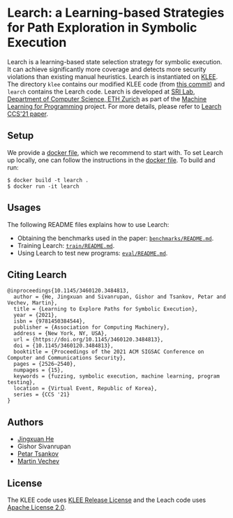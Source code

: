 Learch: a Learning-based Strategies for Path Exploration in Symbolic Execution
=============================================================================================================

Learch is a learning-based state selection strategy for symbolic execution. It can achieve significantly more coverage and detects more security violations than existing manual heuristics. Learch is instantiated on [KLEE](http://klee.github.io/). The directory `klee` contains our modified KLEE code (from [this commit](https://github.com/klee/klee/tree/95ce1601c380341ef3b1043644c66be754e345c0)) and `learch` contains the Learch code. Learch is developed at [SRI Lab, Department of Computer Science, ETH Zurich](https://www.sri.inf.ethz.ch/) as part of the [Machine Learning for Programming](https://www.sri.inf.ethz.ch/research/plml) project. For more details, please refer to [Learch CCS'21 paper](https://files.sri.inf.ethz.ch/website/papers/ccs21-learch.pdf).

## Setup
We provide a [docker file](Dockerfile), which we recommend to start with. To set Learch up locally, one can follow the instructions in the [docker file](Dockerfile). To build and run:
```
$ docker build -t learch .
$ docker run -it learch
```

## Usages
The following README files explains how to use Learch:
* Obtaining the benchmarks used in the paper: [`benchmarks/README.md`](benchmarks/README.md).
* Training Learch: [`train/README.md`](train/README.md).
* Using Learch to test new programs: [`eval/README.md`](eval/README.md).

## Citing Learch
```
@inproceedings{10.1145/3460120.3484813,
  author = {He, Jingxuan and Sivanrupan, Gishor and Tsankov, Petar and Vechev, Martin},
  title = {Learning to Explore Paths for Symbolic Execution},
  year = {2021},
  isbn = {9781450384544},
  publisher = {Association for Computing Machinery},
  address = {New York, NY, USA},
  url = {https://doi.org/10.1145/3460120.3484813},
  doi = {10.1145/3460120.3484813},
  booktitle = {Proceedings of the 2021 ACM SIGSAC Conference on Computer and Communications Security},
  pages = {2526–2540},
  numpages = {15},
  keywords = {fuzzing, symbolic execution, machine learning, program testing},
  location = {Virtual Event, Republic of Korea},
  series = {CCS '21}
}
```

## Authors
* [Jingxuan He](https://www.sri.inf.ethz.ch/people/jingxuan)
* Gishor Sivanrupan
* [Petar Tsankov](https://www.sri.inf.ethz.ch/people/petar)
* [Martin Vechev](https://www.sri.inf.ethz.ch/people/martin)

## License
The KLEE code uses [KLEE Release License](klee/LICENSE.txt) and the Leach code uses [Apache License 2.0](learch/LICENSE).